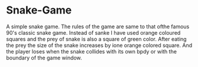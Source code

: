 # Snake-Game
A simple snake game.
The rules of the game are same to that ofthe famous 90's classic snake game.
Instead of sanke I have used orange coloured squares and the prey of snake is also a square of green color.
After eating the prey the size of the snake increases by ione orange colored square.
And the player loses when the snake collides with its own bpdy or with the boundary of the game window.
